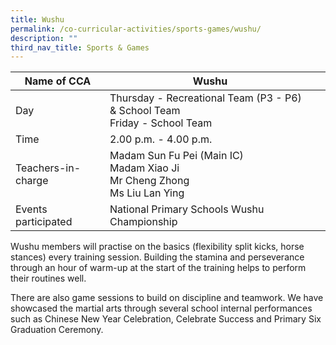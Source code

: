 ```yaml
---
title: Wushu
permalink: /co-curricular-activities/sports-games/wushu/
description: ""
third_nav_title: Sports & Games
---
```

|Name of CCA|Wushu|  |
| -------- | ------- | --------------- |
|Day | Thursday - Recreational Team (P3 - P6) & School Team<br>Friday - School Team   | 
| Time |2.00 p.m. - 4.00 p.m. 
|Teachers-in-charge |Madam Sun Fu Pei (Main IC)<br>Madam Xiao Ji<br>Mr Cheng Zhong<br>Ms Liu Lan Ying
|Events participated    |National Primary Schools Wushu Championship|



<p style="box-sizing: inherit; font-size: 1em;"><span style="box-sizing: inherit; font-family: inherit; font-size: inherit;">Wushu members will practise on the basics (flexibility split kicks, horse stances) every training session. Building the stamina and perseverance through an hour of warm-up at the start of the training helps to perform their routines well.</span></p>
	
<p style="box-sizing: inherit; font-size: 1em;"><span style="box-sizing: inherit; font-family: inherit; font-size: inherit;">There are also game sessions to build on discipline and teamwork. We have showcased the martial arts through several school internal performances such as Chinese New Year Celebration, Celebrate Success and Primary Six Graduation Ceremony.</span></p>